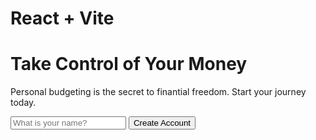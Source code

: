 # React + Vite

<div className="intro">
      <div>
        <h1>
          Take Control of <span className="accent">Your Money</span>
        </h1>
        <p>
          Personal budgeting is the secret to finantial freedom. Start your
          journey today.
        </p>
        <Form method="post">
          <input type="hidden" name="_action" value="newUser" />
          <input
            type="text"
            name="userName"
            placeholder="What is your name?"
            aria-label="Your name"
            autoComplete="given-name"
            required
          />
          <button type="submit" className="btn btn--dark">
            <span>Create Account</span>
            <UserPlusIcon width={20} />
          </button>
        </Form>
      </div>
    </div>
